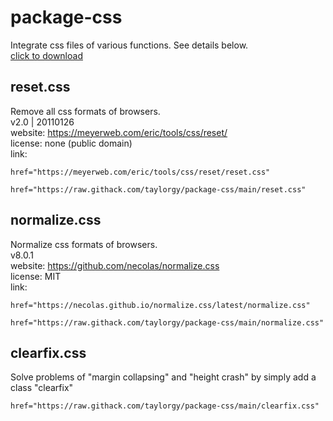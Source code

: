 # package-css
Integrate css files of various functions. See details below.  
[click to download](https://github.com/taylorgy/css-reset/archive/refs/heads/main.zip)

## reset.css
Remove all css formats of browsers.  
v2.0 | 20110126  
website: https://meyerweb.com/eric/tools/css/reset/  
license: none (public domain)  
link:  
```
href="https://meyerweb.com/eric/tools/css/reset/reset.css"
```
```
href="https://raw.githack.com/taylorgy/package-css/main/reset.css"
```

## normalize.css
Normalize css formats of browsers.  
v8.0.1  
website: https://github.com/necolas/normalize.css  
license: MIT  
link:  
```
href="https://necolas.github.io/normalize.css/latest/normalize.css"
```
```
href="https://raw.githack.com/taylorgy/package-css/main/normalize.css"
```

## clearfix.css
Solve problems of "margin collapsing" and "height crash" by simply add a class "clearfix"  
```
href="https://raw.githack.com/taylorgy/package-css/main/clearfix.css"
```
